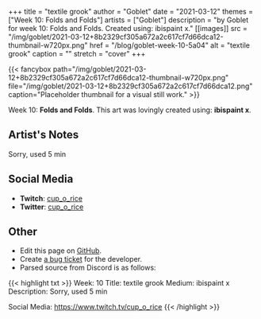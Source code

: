 +++
title =       "textile grook"
author =      "Goblet"
date =        "2021-03-12"
themes =      ["Week 10: Folds and Folds"]
artists =     ["Goblet"]
description = "by Goblet for week 10: Folds and Folds. Created using: ibispaint x."
[[images]]
      src = "/img/goblet/2021-03-12+8b2329cf305a672a2c617cf7d66dca12-thumbnail-w720px.png"
      href = "/blog/goblet-week-10-5a04"
      alt = "textile grook"
      caption = ""
      stretch = "cover"
+++

{{< fancybox path="/img/goblet/2021-03-12+8b2329cf305a672a2c617cf7d66dca12-thumbnail-w720px.png" file="/img/goblet/2021-03-12+8b2329cf305a672a2c617cf7d66dca12.png" caption="Placeholder thumbnail for a visual still work." >}}


Week 10: **Folds and Folds**. This art was lovingly created using: **ibispaint x**.

## Artist's Notes

Sorry, used 5 min

## Social Media

- **Twitch**: <a href='https://twitch.tv/cup_o_rice' target='_blank'>cup_o_rice</a>
- **Twitter**: <a href='https://twitter.com/cup_o_rice' target='_blank'>cup_o_rice</a>

## Other

- Edit this page on [GitHub](https://github.com/teaminkling/web-refresh/edit/main/content/blog/goblet-week-10-5a04.md).
- Create [a bug ticket](https://github.com/teaminkling/web-refresh/issues/new?assignees=&labels=bug&template=problem-report.md&title=) for the developer.
- Parsed source from Discord is as follows:

{{< highlight txt >}}
Week: 10
Title: textile grook
Medium: ibispaint x 
Description: 
Sorry, used 5 min


Social Media: 
https://www.twitch.tv/cup_o_rice
{{< /highlight >}}